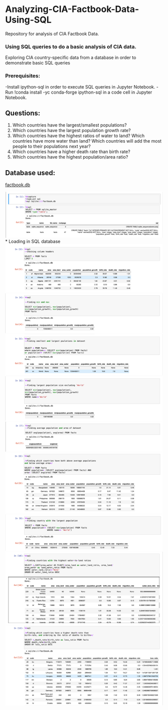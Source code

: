 # Analyzing-CIA-Factbook-Data-Using-SQL
Repository for analysis of CIA Factbook Data.

### Using SQL queries to do a basic analysis of CIA data.
Exploring CIA country-specific data from a database in order to demonstrate basic SQL queries

### Prerequisites:
-Install ipython-sql in order to execute SQL queries in Jupyter Notebook.
    -Run !conda install -yc conda-forge ipython-sql in a code cell in Jupyter Notebook.


## Questions:
1. Which countries have the largest/smallest populations?
2. Which countries have the largest population growth rate?
3. Which countries have the highest ratios of water to land? Which countries have more water than land?
Which countries will add the most people to their populations next year?
4. Which countries have a higher death rate than birth rate?
5. Which countries have the highest population/area ratio?

## Database used:
[factbook.db](https://github.com/ns102030/Analyzing-CIA-Factbook-Data-Using-SQL/blob/main/Analyzing%20CIA%20Factbook%20Data%20Using%20SQL/factbook.db)

<img src="Images/Image1.png">
* Loading in SQL database
<img src="Images/Image2.png">
<img src="Images/Image3.png">
<img src="Images/Image4.png">
<img src="Images/Image5.png">
<img src="Images/Image6.png">
<img src="Images/Image7.png">
<img src="Images/Image8.png">
<img src="Images/Image9.png">
<img src="Images/Image10.png">

